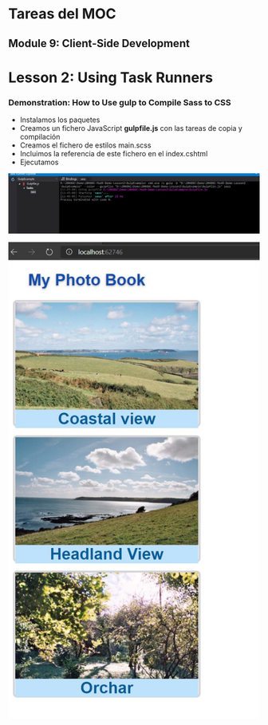 # Tareas del MOC

## Module 9: Client-Side Development

# Lesson 2: Using Task Runners

### Demonstration: How to Use gulp to Compile Sass to CSS

- Instalamos los paquetes
- Creamos un fichero JavaScript **gulpfile.js** con las tareas de copia y compilación
- Creamos el fichero de estilos main.scss
- Incluimos la referencia de este fichero en el index.cshtml
- Ejecutamos

![](./img/Captura1.jpg)

![](./img/Captura2.jpg)